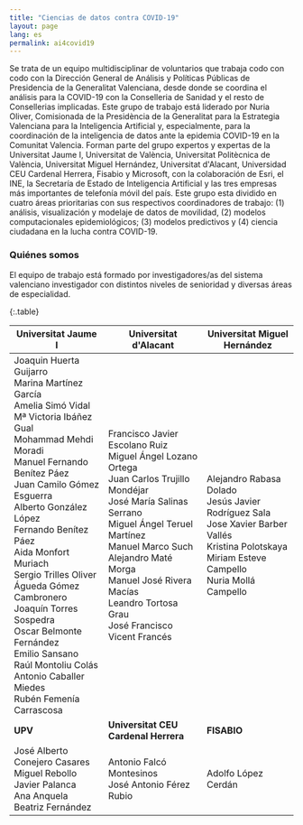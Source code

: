 ```yaml
---
title: "Ciencias de datos contra COVID-19"
layout: page
lang: es
permalink: ai4covid19
---
```


Se trata de un equipo multidisciplinar de voluntarios que trabaja codo con codo con la Dirección General de Análisis y Políticas Públicas de Presidencia de la Generalitat Valenciana, desde donde se coordina el análisis para la COVID-19 con la Conselleria de Sanidad y el resto de Consellerias implicadas. Este grupo de trabajo está liderado por Nuria Oliver, Comisionada de la Presidència de la Generalitat para la Estrategia Valenciana para la Inteligencia Artificial y, especialmente, para la coordinación de la inteligencia de datos ante la epidemia COVID-19 en la Comunitat Valencia. Forman parte del grupo expertos y expertas de la Universitat Jaume I, Universitat de València, Universitat Politècnica de València, Universitat Miguel Hernández, Universitat d'Alacant, Universidad CEU Cardenal Herrera, Fisabio y Microsoft, con la colaboración de Esri, el INE, la Secretaría de Estado de Inteligencia Artificial y las tres empresas más importantes de telefonía móvil del país. Este grupo esta dividido en cuatro áreas prioritarias con sus respectivos coordinadores de trabajo: (1) análisis, visualización y modelaje de datos de movilidad, (2) modelos computacionales epidemiológicos;  (3) modelos predictivos y (4) ciencia ciudadana en la lucha contra COVID-19. 

### Quiénes somos

El equipo de trabajo está formado por investigadores/as del sistema valenciano investigador con distintos niveles de senioridad y diversas áreas de especialidad. 

{:.table}

| **Universitat Jaume I**                                      | **Universitat d'Alacant**                                    | **Universitat Miguel Hernández**                             |
| ------------------------------------------------------------ | ------------------------------------------------------------ | ------------------------------------------------------------ |
| Joaquin Huerta Guijarro<br/>Marina Martínez García<br/>Amelia Simó Vidal<br/>Mª Victoria Ibáñez Gual<br/>Mohammad Mehdi Moradi<br/>Manuel Fernando Benítez Páez<br/>Juan Camilo Gómez Esguerra<br/>Alberto González López<br/>Fernando Benítez Páez<br/>Aida Monfort Muriach<br/>Sergio Trilles Oliver<br/>Águeda Gómez Cambronero<br/>Joaquín Torres Sospedra<br/>Oscar Belmonte Fernández<br/>Emilio Sansano<br/>Raúl Montoliu Colás<br/>Antonio Caballer Miedes<br/>Rubén Femenía Carrascosa | Francisco Javier Escolano Ruiz<br/>Miguel Ángel Lozano Ortega<br/>Juan Carlos Trujillo Mondéjar<br/>José María Salinas Serrano<br/>Miguel Ángel Teruel Martínez<br/>Manuel Marco Such<br/>Alejandro Maté Morga<br/>Manuel José Rivera Macías<br/>Leandro Tortosa Grau<br/>José Francisco Vicent Francés | Alejandro Rabasa Dolado<br/>Jesús Javier Rodríguez Sala<br/>Jose Xavier Barber Vallés<br/>Kristina Polotskaya<br/>Miriam Esteve Campello<br/>Nuria Mollá Campello |
| **UPV**                                                      | **Universitat CEU Cardenal Herrera**                         | **FISABIO**                                                  |
| José Alberto Conejero Casares<br/>Miguel Rebollo<br/>Javier Palanca<br/>Ana Anquela<br/>Beatriz Fernández | Antonio Falcó Montesinos<br/>José Antonio Férez Rubio        | Adolfo López Cerdán                                          |

